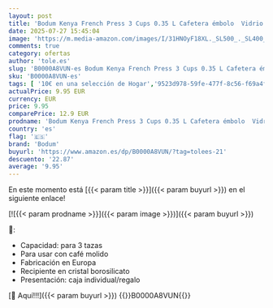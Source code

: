 ```yaml
---
layout: post
title: 'Bodum Kenya French Press 3 Cups 0.35 L Cafetera émbolo  Vidrio  plástico  Acero  Negro  Inches'
date: 2025-07-27 15:45:04
image: 'https://m.media-amazon.com/images/I/31HNOyF18XL._SL500_._SL400_.jpg'
comments: true
category: ofertas
author: 'tole.es'
slug: 'B0000A8VUN-es Bodum Kenya French Press 3 Cups 0.35 L Cafetera émbolo...'
sku: 'B0000A8VUN-es'
tags: [ '10€ en una selección de Hogar','9523d978-59fe-477f-8c56-f69a4f1f65a6_0','9523d978-59fe-477f-8c56-f69a4f1f65a6_3301','9523d978-59fe-477f-8c56-f69a4f1f65a6_3501','9523d978-59fe-477f-8c56-f69a4f1f65a6_5601','Arborist Merchandising Root','Cafeteras de émbolo','Hogar y cocina','Los favoritos de nuestros clientes Social: Hogar y cocina','Los favoritos de nuestros clientes: Hogar y cocina','Self Service','Special Features Stores','Utensilios para café y té','bodum','cafetera','🇪🇸', ]
actualPrice: 9.95 EUR
currency: EUR
price: 9.95
comparePrice: 12.9 EUR
prodname: 'Bodum Kenya French Press 3 Cups 0.35 L Cafetera émbolo  Vidrio  plástico  Acero  Negro  Inches'
country: 'es'
flag: '🇪🇸'
brand: 'Bodum'
buyurl: 'https://www.amazon.es/dp/B0000A8VUN/?tag=tolees-21'
descuento: '22.87'
average: '9.95'
---
```


En este momento está [{{< param title >}}]({{< param buyurl >}}) en el siguiente enlace!

[![{{< param prodname >}}]({{< param image >}})]({{< param buyurl >}})

🔎:

- Capacidad: para 3 tazas
- Para usar con café molido
- Fabricación en Europa
- Recipiente en cristal borosilicato
- Presentación: caja individual/regalo

[🛒 Aquí!!!]({{< param buyurl >}})
{{<world>}}B0000A8VUN{{</world>}}
